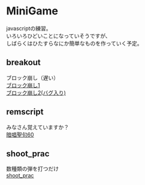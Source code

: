 MiniGame
========

javascriptの練習。  
いろいろひどいことになっていそうですが、  
しばらくはひたすらなにか簡単なものを作っていく予定。  


## breakout
ブロック崩し（遅い）  
[ブロック崩し1](https://yuhori.github.io/MiniGame/breakout.html)  
[ブロック崩し2(バグ入り)](https://yuhori.github.io/MiniGame/breakout_with_bug.html)

## remscript
みなさん覚えていますか？  
[暗唱聖句60](https://yuhori.github.io/MiniGame/remscript.html)


## shoot_prac
数種類の弾を打つだけ  
[shoot_prac](https://yuhori.github.io/MiniGame/shoot_prac.html)

